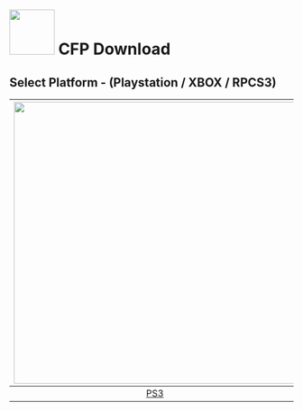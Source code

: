 # <img width="80" src="https://github.com/dylanhale/ScorebugMods/blob/main/assets/images/CFP.png"> CFP Download

## Select Platform - (Playstation / XBOX / RPCS3)

| <img width="500" src="https://github.com/dylanhale/ScorebugMods/blob/main/assets/images/Playstation.png"> | <img width="500" src="https://github.com/dylanhale/ScorebugMods/blob/main/assets/images/Xbox.png"> | <img width="500" src="https://github.com/dylanhale/ScorebugMods/blob/main/assets/images/RPCS3.png"> |
| :---:|:---:|:---:|
| [PS3](https://www.mediafire.com/file/zapqllztgqfp15m/CFP-PSButtons-V20.1.rar/file) |  [XBOX](https://www.mediafire.com/file/af31hsu2ied145g/cfpxbscorebug.zip/file) | [RPCS3](https://github.com/dylanhale/ScorebugMods/blob/main/Scorebugs/CFP%202022/RPCS3/index.md) |

